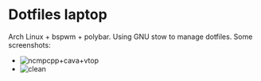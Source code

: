# Dotfiles laptop
Arch Linux + bspwm + polybar. Using GNU stow to manage dotfiles. Some screenshots:
- ![ncmpcpp+cava+vtop](https://github.com/FlyingBBQ/dotfiles_laptop/tree/master/images/scrot_ncmpcpp_cava_vtop.png)
- ![clean](https://github.com/FlyingBBQ/dotfiles_laptop/tree/master/images/scrot_clean.png)
